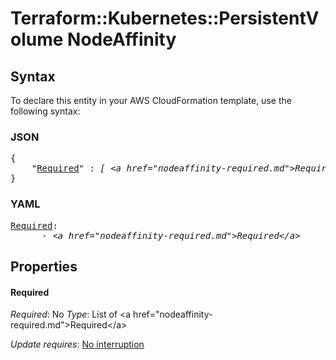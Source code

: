 # Terraform::Kubernetes::PersistentVolume NodeAffinity

## Syntax

To declare this entity in your AWS CloudFormation template, use the following syntax:

### JSON

<pre>
{
    "<a href="#required" title="Required">Required</a>" : <i>[ &lt;a href=&#34;nodeaffinity-required.md&#34;&gt;Required&lt;/a&gt;, ... ]</i>
}
</pre>

### YAML

<pre>
<a href="#required" title="Required">Required</a>: <i>
      - &lt;a href=&#34;nodeaffinity-required.md&#34;&gt;Required&lt;/a&gt;</i>
</pre>

## Properties

#### Required

_Required_: No
_Type_: List of &lt;a href=&#34;nodeaffinity-required.md&#34;&gt;Required&lt;/a&gt;

_Update requires_: [No interruption](https://docs.aws.amazon.com/AWSCloudFormation/latest/UserGuide/using-cfn-updating-stacks-update-behaviors.html#update-no-interrupt)

